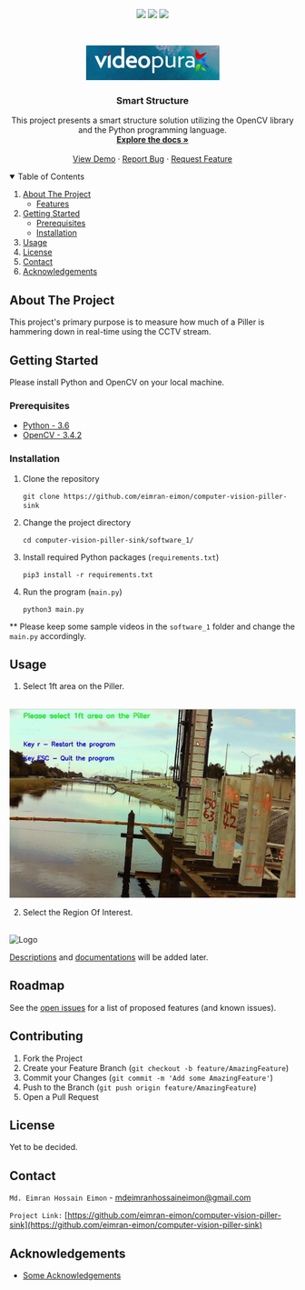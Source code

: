 <!-- PROJECT SHIELDS -->
<!--
*** I'm using markdown "reference style" links for readability.
*** Reference links are enclosed in brackets [ ] instead of parentheses ( ).
*** See the bottom of this document for the declaration of the reference variables
*** for contributors-url, forks-url, etc. This is an optional, concise syntax you may use.
*** https://www.markdownguide.org/basic-syntax/#reference-style-links
-->
<p align="center">
 <a href="https://img.shields.io/badge/Contributor-Eimran_Eimon-<COLOR>.svg" alt="Contributors">
        <img src="https://img.shields.io/badge/Contributor-Eimran_Eimon-<COLOR>.svg" /></a>
    <a href="http://ForTheBadge.com/images/badges/made-with-python.svg" alt="Backers on Open Collective">
        <img src="http://ForTheBadge.com/images/badges/made-with-python.svg" /></a>
    <a href="https://img.shields.io/badge/Release-Software_I-blue.svg" alt="Sponsors on Open Collective">
        <img src="https://img.shields.io/badge/Release-Software_I-blue.svg" /></a>
</p>




<!-- PROJECT LOGO -->
<br />
<p align="center">
  <a href="https://github.com/eimran-eimon/computer-vision-piller-sink/">
    <img src="readme_resources/logo.png" alt="Logo">
  </a>

  <h3 align="center">Smart Structure</h3>

  <p align="center">
    This project presents a smart structure solution utilizing the OpenCV library and the Python programming language.
    <br />
    <a href="https://github.com/eimran-eimon/computer-vision-piller-sink/"><strong>Explore the docs »</strong></a>
    <br />
    <br />
    <a href="https://github.com/eimran-eimon/computer-vision-piller-sink/">View Demo</a>
    ·
    <a href="https://github.com/eimran-eimon/computer-vision-piller-sink/">Report Bug</a>
    ·
    <a href="https://github.com/eimran-eimon/computer-vision-piller-sink/">Request Feature</a>
</p>



<!-- TABLE OF CONTENTS -->
<details open="open">
  <summary>Table of Contents</summary>
  <ol>
    <li>
      <a href="#about-the-project">About The Project</a>
      <ul>
        <li><a href="#built-with">Features</a></li>
      </ul>
    </li>
    <li>
      <a href="#getting-started">Getting Started</a>
      <ul>
        <li><a href="#prerequisites">Prerequisites</a></li>
        <li><a href="#installation">Installation</a></li>
      </ul>
    </li>
    <li><a href="#usage">Usage</a></li>
    <li><a href="#license">License</a></li>
    <li><a href="#contact">Contact</a></li>
    <li><a href="#acknowledgements">Acknowledgements</a></li>
  </ol>
</details>



<!-- ABOUT THE PROJECT -->
## About The Project

This project's primary purpose is to measure how much of a Piller is hammering down in real-time using the CCTV stream.


<!-- GETTING STARTED -->
## Getting Started
Please install Python and OpenCV on your local machine.

### Prerequisites

* [Python - 3.6](https://www.python.org/)
* [OpenCV - 3.4.2](https://opencv.org/release/opencv-3-4-2/)


### Installation

1. Clone the repository
   ```
   git clone https://github.com/eimran-eimon/computer-vision-piller-sink
   ```
3. Change the project directory
   ```
   cd computer-vision-piller-sink/software_1/
   ```
4. Install required Python packages (`requirements.txt`)
   ```
   pip3 install -r requirements.txt
   ```
   
5. Run the program (`main.py`)
   ```
   python3 main.py
   ```
** Please keep some sample videos in the `software_1` folder and change the `main.py` accordingly.


<!-- USAGE EXAMPLES -->
## Usage
1. Select 1ft area on the Piller.
<br> 
   <img src="readme_resources/set_1_ft.gif" alt="Logo"> 

2. Select the Region Of Interest.
<br> 
   <img src="readme_resources/select_roi.gif" alt="Logo"> 

[Descriptions](https://example.com) and [documentations](https://example.com) will be added later. 



<!-- ROADMAP -->
## Roadmap

See the [open issues](https://github.com/eimran-eimon/computer-vision-piller-sink/issues) for a list of proposed features (and known issues).



<!-- CONTRIBUTING -->
## Contributing

1. Fork the Project
2. Create your Feature Branch (`git checkout -b feature/AmazingFeature`)
3. Commit your Changes (`git commit -m 'Add some AmazingFeature'`)
4. Push to the Branch (`git push origin feature/AmazingFeature`)
5. Open a Pull Request



<!-- LICENSE -->
## License
 Yet to be decided.


<!-- CONTACT -->
## Contact

`Md. Eimran Hossain Eimon` - mdeimranhossaineimon@gmail.com

`Project Link:` [https://github.com/eimran-eimon/computer-vision-piller-sink](https://github.com/eimran-eimon/computer-vision-piller-sink)



<!-- ACKNOWLEDGEMENTS -->
## Acknowledgements
* [Some Acknowledgements]()





<!-- MARKDOWN LINKS & IMAGES -->
<!-- https://www.markdownguide.org/basic-syntax/#reference-style-links -->
[contributors-shield]: https://img.shields.io/badge/Contributor-Eimran_Eimon-<COLOR>.svg
[made-with-python]: http://ForTheBadge.com/images/badges/made-with-python.svg
[gitHub-release]: https://img.shields.io/badge/Release-Software_I-blue.svg
